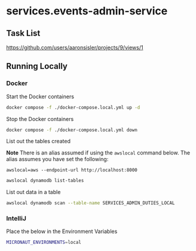 # services.events-admin-service

## Task List

https://github.com/users/aaronsisler/projects/9/views/1

## Running Locally

### Docker

Start the Docker containers

```bash
docker compose -f ./docker-compose.local.yml up -d
```

Stop the Docker containers

```bash
docker compose -f ./docker-compose.local.yml down
```

List out the tables created

**Note** There is an alias assumed if using the `awslocal` command below. The alias assumes you have set the following:

```
awslocal=aws --endpoint-url http://localhost:8000
```

```bash
awslocal dynamodb list-tables
```

List out data in a table

```bash
awslocal dynamodb scan --table-name SERVICES_ADMIN_DUTIES_LOCAL
```

### IntelliJ

Place the below in the Environment Variables

```bash
MICRONAUT_ENVIRONMENTS=local
```
